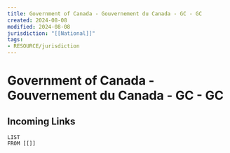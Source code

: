 ```yaml
---
title: Government of Canada - Gouvernement du Canada - GC - GC
created: 2024-08-08
modified: 2024-08-08
jurisdiction: "[[National]]"
tags: 
- RESOURCE/jurisdiction
---
```

# Government of Canada - Gouvernement du Canada - GC - GC

## Incoming Links
```dataview
LIST
FROM [[]]
```